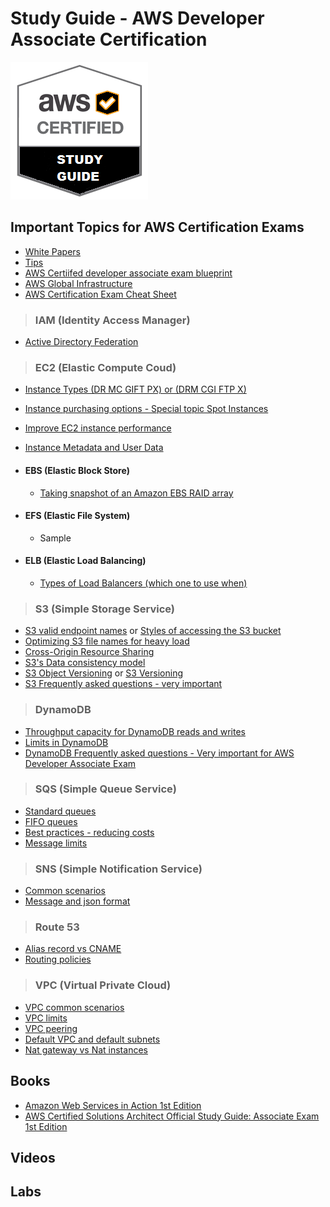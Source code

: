 
# Study Guide - AWS Developer Associate Certification

[img1]: StudyGuideAWS.png "devcert"
![Developer Associate Logo][img1]

## Important Topics for AWS Certification Exams

* [White Papers](https://aws.amazon.com/whitepapers/)
* [Tips](https://read.acloud.guru/what-you-need-to-get-aws-certified-5937e613b10f)
* [AWS Certiifed developer associate exam blueprint](https://d0.awsstatic.com/training-and-certification/docs-dev-associate/AWS_certified_developer_associate_blueprint.pdf)
* [AWS Global Infrastructure](https://aws.amazon.com/about-aws/global-infrastructure/)
* [AWS Certification Exam Cheat Sheet](http://jayendrapatil.com/tag/cheat-sheet/)

> ### IAM (Identity Access Manager)

* [Active Directory Federation](https://aws.amazon.com/blogs/security/tag/saml/)

> ### EC2 (Elastic Compute Coud)

* [Instance Types (DR MC GIFT PX) or (DRM CGI FTP X)](http://docs.aws.amazon.com/AWSEC2/latest/UserGuide/instance-types.html?shortFooter=true)
* [Instance purchasing options - Special topic Spot Instances](http://docs.aws.amazon.com/AWSEC2/latest/UserGuide/instance-purchasing-options.html?shortFooter=true)
* [Improve EC2 instance performance](https://www.datadoghq.com/blog/top-5-ways-to-improve-your-aws-ec2-performance/)
* [Instance Metadata and User Data](http://docs.aws.amazon.com/AWSEC2/latest/UserGuide/ec2-instance-metadata.html)

* #### EBS (Elastic Block Store)
    * [Taking snapshot of an Amazon EBS RAID array](https://aws.amazon.com/premiumsupport/knowledge-center/snapshot-ebs-raid-array/)
* #### EFS (Elastic File System)
    * Sample
* #### ELB (Elastic Load Balancing)
    * [Types of Load Balancers (which one to use when)](https://aws.amazon.com/elasticloadbalancing/faqs/)

> ### S3 (Simple Storage Service)

* [S3 valid endpoint names](http://docs.aws.amazon.com/general/latest/gr/rande.html#s3_region) or [Styles of accessing the S3 bucket](http://docs.aws.amazon.com/AmazonS3/latest/dev/UsingBucket.html#access-bucket-intro)
* [Optimizing S3 file names for heavy load](http://docs.aws.amazon.com/AmazonS3/latest/dev/request-rate-perf-considerations.html)
* [Cross-Origin Resource Sharing](http://docs.aws.amazon.com/AmazonS3/latest/dev/cors.html)
* [S3's Data consistency model](http://jayendrapatil.com/aws-s3-data-consistency-model/)
* [S3 Object Versioning](http://docs.aws.amazon.com/AmazonS3/latest/dev/ObjectVersioning.html) or [S3 Versioning](https://docs.aws.amazon.com/AmazonS3/latest/dev/Versioning.html)
* [S3 Frequently asked questions - very important](https://aws.amazon.com/s3/faqs/)

> ### DynamoDB

* [Throughput capacity for DynamoDB reads and writes](https://docs.aws.amazon.com/amazondynamodb/latest/developerguide/HowItWorks.ProvisionedThroughput.html)
* [Limits in DynamoDB](http://docs.aws.amazon.com/amazondynamodb/latest/developerguide/Limits.html#limits-attributes)
* [DynamoDB Frequently asked questions - Very important for AWS Developer Associate Exam](https://aws.amazon.com/dynamodb/faqs/)

> ### SQS (Simple Queue Service)

* [Standard queues](http://docs.aws.amazon.com/AWSSimpleQueueService/latest/SQSDeveloperGuide/standard-queues.html)
* [FIFO queues](http://docs.aws.amazon.com/AWSSimpleQueueService/latest/SQSDeveloperGuide/FIFO-queues.html)
* [Best practices - reducing costs](http://docs.aws.amazon.com/AWSSimpleQueueService/latest/SQSDeveloperGuide/general-recommendations.html#reducing-costs)
* [Message limits](http://docs.aws.amazon.com/AWSSimpleQueueService/latest/SQSDeveloperGuide/limits-messages.html)

> ### SNS (Simple Notification Service)

* [Common scenarios](http://docs.aws.amazon.com/sns/latest/dg/SNS_Scenarios.html)
* [Message and json format](http://docs.aws.amazon.com/sns/latest/dg/json-formats.html)

> ### Route 53

* [Alias record vs CNAME](http://docs.aws.amazon.com/Route53/latest/DeveloperGuide/resource-record-sets-choosing-alias-non-alias.html)
* [Routing policies](https://docs.aws.amazon.com/Route53/latest/DeveloperGuide/routing-policy.html)

> ### VPC (Virtual Private Cloud)

* [VPC common scenarios](http://docs.aws.amazon.com/AmazonVPC/latest/UserGuide/VPC_Scenarios.html)
* [VPC limits](http://docs.aws.amazon.com/AmazonVPC/latest/UserGuide/VPC_Appendix_Limits.html)
* [VPC peering](http://docs.aws.amazon.com/AmazonVPC/latest/PeeringGuide/Welcome.html)
* [Default VPC and default subnets](http://docs.aws.amazon.com/AmazonVPC/latest/UserGuide/default-vpc.html)
* [Nat gateway vs Nat instances](http://docs.aws.amazon.com/AmazonVPC/latest/UserGuide/vpc-nat-comparison.html)

## Books

* [Amazon Web Services in Action 1st Edition](https://www.amazon.com/Amazon-Services-Action-Andreas-Wittig/dp/1617292885/ref=sr_1_4?s=books&ie=UTF8&qid=1506368843&sr=1-4&keywords=aws+developer+associate)
* [AWS Certified Solutions Architect Official Study Guide: Associate Exam 1st Edition](https://www.amazon.com/Certified-Solutions-Architect-Official-Study/dp/1119138558/)

## Videos

## Labs



```python

```
